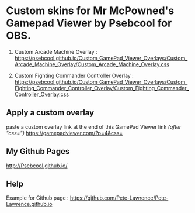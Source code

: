 # Custom skins for Mr McPowned's Gamepad Viewer by Psebcool for OBS.

1. Custom Arcade Machine Overlay :
https://psebcool.github.io/Custom_GamePad_Viewer_Overlays/Custom_Arcade_Machine_Overlay/Custom_Arcade_Machine_Overlay.css

2. Custom Fighting Commander Controller Overlay :
https://psebcool.github.io/Custom_GamePad_Viewer_Overlays/Custom_Fighting_Commander_Controller_Overlay/Custom_Fighting_Commander_Controller_Overlay.css


## Apply a custom overlay 
paste a custom overlay link at the end of this GamePad Viewer link *(after "css=")*
https://gamepadviewer.com/?p=4&css=

## My Github Pages
http://Psebcool.github.io/

## Help
Example for Github page : https://github.com/Pete-Lawrence/Pete-Lawrence.github.io
